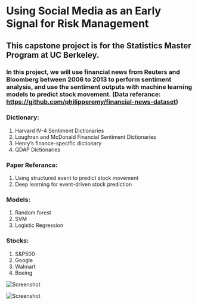 # Using Social Media as an Early Signal for Risk Management
## This capstone project is for the Statistics Master Program at UC Berkeley.
### In this project, we will use financial news from Reuters and Bloomberg between 2006 to 2013 to perform sentiment analysis, and use the sentiment outputs with machine learning models to predict stock movement. (Data referance: https://github.com/philipperemy/financial-news-dataset)

### Dictionary:
1. Harvard IV-4 Sentiment Dictionaries
2. Loughran and McDonald Financial Sentiment Dictionaries
3. Henry’s finance-specific dictionary
4. QDAP Dictionaries

### Paper Referance:
1. Using structured event to predict stock movement
2. Deep learning for event-driven stock prediction

### Models:
1. Random forest
2. SVM
3. Logistic Regression

### Stocks:
1. S&P500
2. Google
3. Walmart
4. Boeing


![Screenshot](https://github.com/locational/urap-maas-models/blob/master/cluster1.PNG)

![Screenshot](https://github.com/locational/urap-maas-models/blob/master/corr.PNG)

